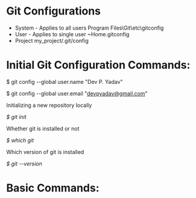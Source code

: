 # Git Configurations
* System - Applies to all users
Program Files\Git\etc\gitconfig
* User - Applies to single user
~Home\.gitconfig
* Project
my_project/.git/config

# Initial Git Configuration Commands:

$ git config --global user.name "Dev P. Yadav"

$ git config --global user.email "devpyadav@gmail.com"

Initializing a new repository locally

*$ git init*

Whether git is installed or not

*$ which git*

Which version of git is installed

*$ git --version*

# Basic Commands:






